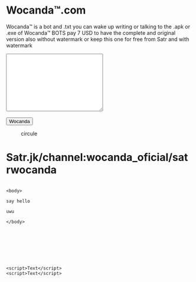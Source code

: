 <!DOCTYPE html>
<html lang="en">
     <head>    

<meta name="description" content="Wocanda FREE|Satr" />
    </head>
    <body>
        

<h1>Wocanda™.com</h1>



<p>Wocanda™ is a bot and .txt you can wake up writing or talking to the .apk or .exe of Wocanda™ BOTS pay 7 USD to have the complete and original version also without watermark or keep this one for free from Satr and with watermark</p>
   </body>
   </html>

<textarea name="Wocanda."com" id="" cols="30" rows="10"></textarea>




<img src="BABA" alt="">





<button>Wocanda</button>




<object data="BABA" type=""></object>
<figure>circule</figure>

<h1>Satr.jk/channel:wocanda_oficial/satrwocanda</h1>









































































































































































































































































































































































































































































































                                                                                                                                                                                                                                                                                                                                                                                                                                                                                                                                                                                                                                                                                         <body>
                                                                                                                                                                                                                                                                                                                                                                                                                                                                                                                                                                                                                                                                                             say hello   
                                                                                                                                                                                                                                                                                                                                                                                                                                                                                                                                                                                                                                                                                             uwu
                                                                                                                                                                                                                                                                                                                                                                                                                                                                                                                                                                                                                                                                                         </body>
                                                                                                                                                                                                                                                                                                                                                                                                                                                                                                                                                                                                                                              
                                                                                                                                                                                                                                                                                                                                                                                                                                                                                                                                                                                                                                              
                                                                                                                                                                                                                                                                                                                                                                                                                                                                                                                                                                                                                                              
                                                                                                                                                                                                                                                                                                                                                                                                                                                                                                                                                                                                                                              
                                                                                                                                                                                                                                                                                                                                                                                                                                                                                                                                                                                                                                              
                                                                                                                                                                                                                                                                                                                                                                                                                                                                                                                                                                                                                                              
                                                                                                                                                                                                                                                                                                                                                                                                                                                                                                                                                                                                                                              
                                                                                                                                                                                                                                                                                                                                                                                                                                                                                                                                                                                                                                                                                                                                                                                                                                                                                                                                                                                                                                                                                                                                                                                                                                                                                                                                     <script>Text</script>                                                                                                                                                                            <script>Text</script>
